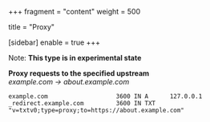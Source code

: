 +++
fragment = "content"
weight = 500

title = "Proxy"

[sidebar]
  enable = true
+++

Note: **This type is in experimental state**

**Proxy requests to the specified upstream**  
_example.com -> about.example.com_

```
example.com                   3600 IN A      127.0.0.1
_redirect.example.com         3600 IN TXT    "v=txtv0;type=proxy;to=https://about.example.com"
```
